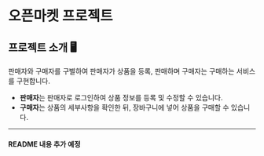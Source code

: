 # 오픈마켓 프로젝트
## 프로젝트 소개 🖥️
판매자와 구매자를 구별하여 판매자가 상품을 등록, 판매하며 구매자는 구매하는 서비스를 구현합니다.

* **판매자**는 판매자로 로그인하여 상품 정보를 등록 및 수정할 수 있습니다.
* **구매자**는 상품의 세부사항을 확인한 뒤, 장바구니에 넣어 상품을 구매할 수 있습니다.
---
#### README 내용 추가 예정